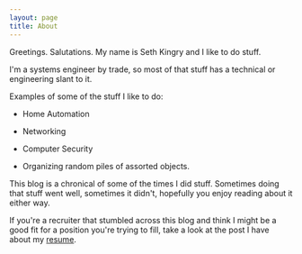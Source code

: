 ```yaml
---
layout: page
title: About
---
```


Greetings. Salutations. My name is Seth Kingry and I like to do stuff.

I'm a systems engineer by trade, so most of that stuff has a technical or engineering slant to it.

Examples of some of the stuff I like to do:

* Home Automation

* Networking

* Computer Security

* Organizing random piles of assorted objects.

This blog is a chronical of some of the times I did stuff. Sometimes doing that stuff went well, sometimes it didn't, hopefully you enjoy reading about it either way.

If you're a recruiter that stumbled across this blog and think I might be a good fit for a position you're trying to fill, take a look at the post I have about my [resume](https://skingry.github.io/posts/my-resume).

